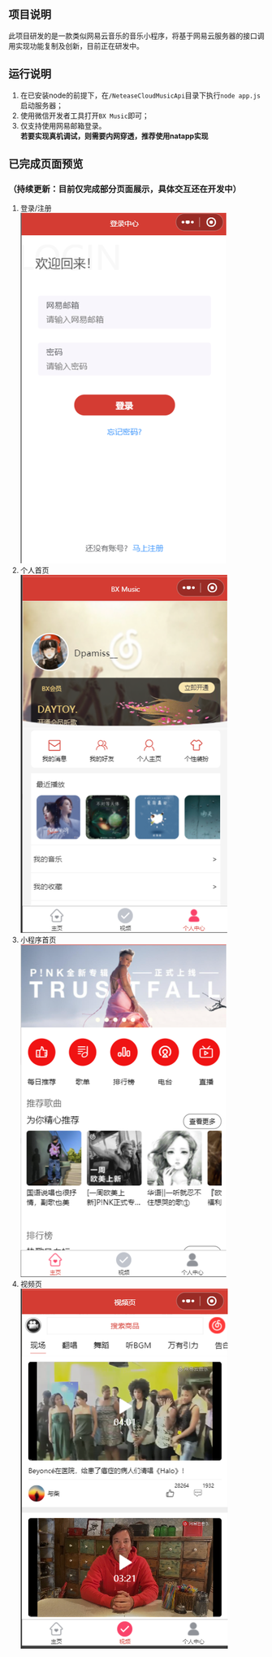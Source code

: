 ## 项目说明  
此项目研发的是一款类似网易云音乐的音乐小程序，将基于网易云服务器的接口调用实现功能复制及创新，目前正在研发中。
## 运行说明
1. 在已安装node的前提下，在`/NeteaseCloudMusicApi`目录下执行`node app.js`启动服务器；
2. 使用微信开发者工具打开`BX Music`即可；
3. 仅支持使用网易邮箱登录。  
**若要实现真机调试，则需要内网穿透，推荐使用natapp实现**
## 已完成页面预览  
### （持续更新：目前仅完成部分页面展示，具体交互还在开发中）
1. 登录/注册  
![](https://github.com/Dpamiss1005/BX_Music/blob/main/express_images/login.png)
2. 个人首页  
![](https://github.com/Dpamiss1005/BX_Music/blob/main/express_images/user.png)
3. 小程序首页  
![](https://github.com/Dpamiss1005/BX_Music/blob/main/express_images/index.png)
4. 视频页  
![](https://github.com/Dpamiss1005/BX_Music/blob/main/express_images/video.png)


